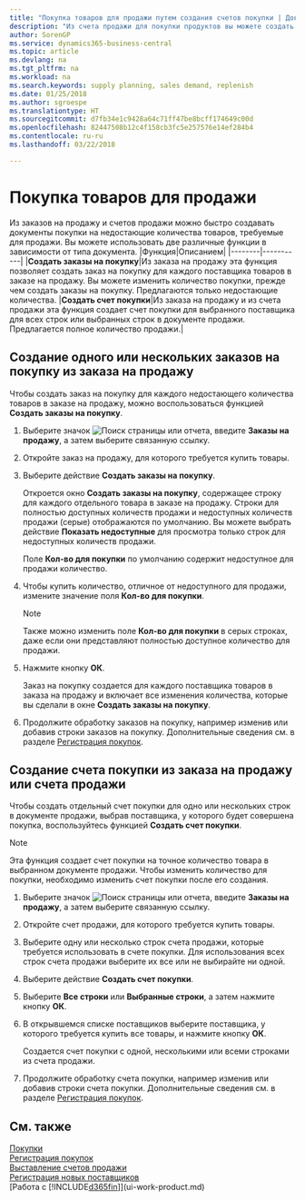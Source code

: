 ```yaml
---
title: "Покупка товаров для продажи путем создания счетов покупки | Документы Майкрософт"
description: "Из счета продажи для покупки продуктов вы можете создать счет покупки для поставщика."
author: SorenGP
ms.service: dynamics365-business-central
ms.topic: article
ms.devlang: na
ms.tgt_pltfrm: na
ms.workload: na
ms.search.keywords: supply planning, sales demand, replenish
ms.date: 01/25/2018
ms.author: sgroespe
ms.translationtype: HT
ms.sourcegitcommit: d7fb34e1c9428a64c71ff47be8bcff174649c00d
ms.openlocfilehash: 82447508b12c4f158cb3fc5e257576e14ef284b4
ms.contentlocale: ru-ru
ms.lasthandoff: 03/22/2018

---
```

# <a name="purchase-items-for-a-sale"></a>Покупка товаров для продажи
Из заказов на продажу и счетов продажи можно быстро создавать документы покупки на недостающие количества товаров, требуемые для продажи. Вы можете использовать две различные функции в зависимости от типа документа.
|Функция|Описанием|
|--------|-----------|
|**Создать заказы на покупку**|Из заказа на продажу эта функция позволяет создать заказ на покупку для каждого поставщика товаров в заказе на продажу. Вы можете изменить количество покупки, прежде чем создать заказы на покупку. Предлагаются только недостающие количества.
|**Создать счет покупки**|Из заказа на продажу и из счета продажи эта функция создает счет покупки для выбранного поставщика для всех строк или выбранных строк в документе продажи. Предлагается полное количество продажи.|

## <a name="to-create-one-or-more-purchase-orders-from-a-sales-order"></a>Создание одного или нескольких заказов на покупку из заказа на продажу
Чтобы создать заказ на покупку для каждого недостающего количества товаров в заказе на продажу, можно воспользоваться функцией **Создать заказы на покупку**.

1. Выберите значок ![Поиск страницы или отчета](media/ui-search/search_small.png "Значок поиска страницы или отчета"), введите **Заказы на продажу**, а затем выберите связанную ссылку.
2. Откройте заказ на продажу, для которого требуется купить товары.
3. Выберите действие **Создать заказы на покупку**.

    Откроется окно **Создать заказы на покупку**, содержащее строку для каждого отдельного товара в заказе на продажу. Строки для полностью доступных количеств продажи и недоступных количеств продажи (серые) отображаются по умолчанию. Вы можете выбрать действие **Показать недоступные** для просмотра только строк для недоступных количеств продажи.

    Поле **Кол-во для покупки** по умолчанию содержит недоступное для продажи количество.
4. Чтобы купить количество, отличное от недоступного для продажи, измените значение поля **Кол-во для покупки**.

    > [!NOTE]  
    >   Также можно изменить поле **Кол-во для покупки** в серых строках, даже если они представляют полностью доступное количество для продажи.
5. Нажмите кнопку **ОК**.

    Заказ на покупку создается для каждого поставщика товаров в заказа на продажу и включает все изменения количества, которые вы сделали в окне **Создать заказы на покупку**.
7. Продолжите обработку заказов на покупку, например изменив или добавив строки заказов на покупку. Дополнительные сведения см. в разделе [Регистрация покупок](purchasing-how-record-purchases.md).


## <a name="to-create-a-purchase-invoice-from-a-sales-order-or-sales-invoice"></a>Создание счета покупки из заказа на продажу или счета продажи
Чтобы создать отдельный счет покупки для одно или нескольких строк в документе продажи, выбрав поставщика, у которого будет совершена покупка, воспользуйтесь функцией **Создать счет покупки**.

> [!NOTE]  
>   Эта функция создает счет покупки на точное количество товара в выбранном документе продажи. Чтобы изменить количество для покупки, необходимо изменить счет покупки после его создания.  

1. Выберите значок ![Поиск страницы или отчета](media/ui-search/search_small.png "Значок поиска страницы или отчета"), введите **Заказы на продажу**, а затем выберите связанную ссылку.
2. Откройте счет продажи, для которого требуется купить товары.
3. Выберите одну или несколько строк счета продажи, которые требуется использовать в счете покупки. Для использования всех строк счета продажи выберите их все или не выбирайте ни одной.
4. Выберите действие **Создать счет покупки**.
5. Выберите **Все строки** или **Выбранные строки**, а затем нажмите кнопку **ОК**.  
6. В открывшемся списке поставщиков выберите поставщика, у которого требуется купить все товары, и нажмите кнопку **ОК**.

    Создается счет покупки с одной, несколькими или всеми строками из счета продажи.
7. Продолжите обработку счета покупки, например изменив или добавив строки счета покупки. Дополнительные сведения см. в разделе [Регистрация покупок](purchasing-how-record-purchases.md).

## <a name="see-also"></a>См. также
[Покупки](purchasing-manage-purchasing.md)  
[Регистрация покупок](purchasing-how-record-purchases.md)  
[Выставление счетов продажи](sales-how-invoice-sales.md)  
[Регистрация новых поставщиков](purchasing-how-register-new-vendors.md)  
[Работа с [!INCLUDE[d365fin](includes/d365fin_md.md)]](ui-work-product.md)

